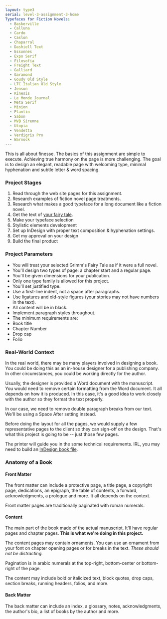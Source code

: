 ```yaml
---
layout: type3
serial: level-3-assignment-3-home
Typefaces for Fiction Novels:
  - Baskerville
  - Calluna
  - Cardo
  - Caslon
  - Chaparral
  - Dashiell Text
  - Essonnes
  - Expo Serif
  - Filosofia
  - Freight Text
  - Galliard
  - Garamond
  - Goudy Old Style
  - LTC Italian Old Style
  - Jenson
  - Kinesis
  - Le Monde Journal
  - Meta Serif
  - Minion
  - Plantin
  - Sabon
  - MVB Sirenne
  - Utopia
  - Vendetta
  - Verdigris Pro
  - Warnock
---
```

This is all about finesse. The basics of this assignment are simple to execute. Achieving true harmony on the page is more challenging. The goal is to design an elegant, readable page with welcoming type, minimal hyphenation and subtle letter & word spacing.

### Project Stages

<ol>
	<li>Read through the web site pages for this assignment.</li>
	<li>Research examples of fiction novel page treatments.</li>
	<li>Research what makes a good typeface for a long document like a fiction novel.</li>
	<li>Get the text of <a href="http://www-2.cs.cmu.edu/~spok/grimmtmp/" title="Get the text for your fairy tale." target="_blank">your fairy tale</a>.</li>
	<li>Make your typeface selection</li>
	<li>Stylistic elements development</li>
	<li>Set up InDesign with proper text composition & hyphenation settings.</li>
	<li>Get my approval on your design</li>
	<li>Build the final product</li>
</ol>

### Project Parameters

<ul class="hasBullets">
	<li>You will treat your selected Grimm's Fairy Tale as if it were a full novel.</li>
	<li>You'll design two types of page: a chapter start and a regular page.</li>
	<li>You'll be given dimensions for your publication.</li>
	<li>Only one type family is allowed for this project.</li>
	<li>You'll set justified type.</li>
	<li>Use a first-line indent, not a space after paragraphs.</li>
	<li>Use ligatures and old-style figures (your stories may not have numbers in the text).</li>
	<li>All content will be in black.</li>
	<li>Implement paragraph styles throughout.</li>
	<li>The minimum requirements are:</li>
	<li class="second">Book title</li>
	<li class="second">Chapter Number</li>
	<li class="second">Drop cap</li>
	<li class="second">Folio</li>
</ul>

### Real-World Context

In the real world, there may be many players involved in designing a book. You could be doing this as an in-house designer for a publishing company. In other circumstances, you could be working directly for the author.

Usually, the designer is provided a Word document with the manuscript. You would need to remove certain formatting from the Word document. It all depends on how it is produced. In this case, it's a good idea to work closely with the author so they format the text properly.

In our case, we need to remove double paragraph breaks from our text. We'll be using a Space After setting instead.

Before doing the layout for all the pages, we would supply a few representative pages to the client so they can sign-off on the design. That's what this project is going to be -- just those few pages.

The printer will guide you in the some technical requirements. IRL, you may need to build an [InDesign book file](https://helpx.adobe.com/indesign/using/creating-book-files.html).

### Anatomy of a Book

#### Front Matter

The front matter can include a protective page, a title page, a copyright page, dedications, an epigraph, the table of contents, a forward, acknowledgments, a prologue and more. It all depends on the context.

Front matter pages are traditionally paginated with roman numerals.

#### Content

The main part of the book made of the actual manuscript. It'll have regular pages and chapter pages. **This is what we're doing in this project.**

The content pages may contain ornaments. You can use an ornament from your font on chapter opening pages or for breaks in the text. *These should not be distracting.*

Pagination is in arabic numerals at the top-right, bottom-center or bottom-right of the page.

The content may include bold or italicized text, block quotes, drop caps, section breaks, running headers, folios, and more.

#### Back Matter

The back matter can include an index, a glossary, notes, acknowledgments, the author's bio, a list of books by the author and more.